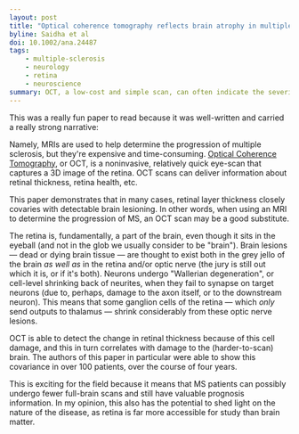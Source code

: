 ```yaml
---
layout: post
title: "Optical coherence tomography reflects brain atrophy in multiple sclerosis: A four-year study"
byline: Saidha et al
doi: 10.1002/ana.24487
tags:
    - multiple-sclerosis
    - neurology
    - retina
    - neuroscience
summary: OCT, a low-cost and simple scan, can often indicate the severity and extend of brain lesions in patients with multiple sclerosis, which can reduce the need for expensive brain-scans.
---
```


This was a really fun paper to read because it was well-written and carried a really strong narrative:

Namely, MRIs are used to help determine the progression of multiple sclerosis, but they're expensive and time-consuming. [Optical Coherence Tomography](https://www.aao.org/eye-health/treatments/what-is-optical-coherence-tomography), or OCT, is a noninvasive, relatively quick eye-scan that captures a 3D image of the retina. OCT scans can deliver information about retinal thickness, retina health, etc.

This paper demonstrates that in many cases, retinal layer thickness closely covaries with detectable brain lesioning. In other words, when using an MRI to determine the progression of MS, an OCT scan may be a good substitute.

The retina is, fundamentally, a part of the brain, even though it sits in the eyeball (and not in the glob we usually consider to be "brain"). Brain lesions — dead or dying brain tissue — are thought to exist both in the grey jello of the brain _as well as_ in the retina and/or optic nerve (the jury is still out which it is, or if it's both). Neurons undergo "Wallerian degeneration", or cell-level shrinking back of neurites, when they fail to synapse on target neurons (due to, perhaps, damage to the axon itself, or to the downstream neuron). This means that some ganglion cells of the retina — which _only_ send outputs to thalamus — shrink considerably from these optic nerve lesions.

OCT is able to detect the change in retinal thickness because of this cell damage, and this in turn correlates with damage to the (harder-to-scan) brain. The authors of this paper in particular were able to show this covariance in over 100 patients, over the course of four years.

This is exciting for the field because it means that MS patients can possibly undergo fewer full-brain scans and still have valuable prognosis information. In my opinion, this also has the potential to shed light on the nature of the disease, as retina is far more accessible for study than brain matter.
